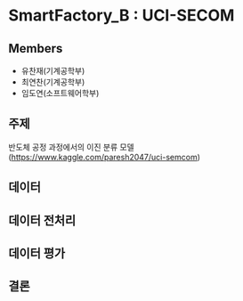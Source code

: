 # SmartFactory_B : UCI-SECOM
## Members
- 유찬재(기계공학부)
- 최연찬(기계공학부)
- 임도연(소프트웨어학부)

## 주제 
반도체 공정 과정에서의 이진 분류 모델(https://www.kaggle.com/paresh2047/uci-semcom)

## 데이터


## 데이터 전처리

## 데이터 평가

## 결론










